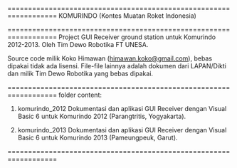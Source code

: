 ==================================================================
KOMURINDO (Kontes Muatan Roket Indonesia)

==================================================================
Project GUI Receiver ground station untuk Komurindo 2012-2013.
Oleh Tim Dewo Robotika FT UNESA.

Source code milik Koko Himawan (himawan.koko@gmail.com), bebas dipakai tidak ada lisensi.
File-file lainnya adalah dokumen dari LAPAN/Dikti dan milik Tim Dewo Robotika yang bebas dipakai.

==================================================================
folder content:

1) komurindo_2012
Dokumentasi dan aplikasi GUI Receiver dengan Visual Basic 6 untuk Komurindo 2012 (Parangtritis, Yogyakarta).

2) komurindo_2013
Dokumentasi dan aplikasi GUI Receiver dengan Visual Basic 6 untuk Komurindo 2013 (Pameungpeuk, Garut).

==================================================================